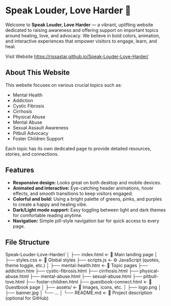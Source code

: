 # Speak Louder, Love Harder 🌟

Welcome to **Speak Louder, Love Harder** — a vibrant, uplifting website dedicated to raising awareness and offering support on important topics around healing, love, and advocacy. We believe in bold colors, animation, and interactive experiences that empower visitors to engage, learn, and heal.

Visit Website 
https://rissastar.github.io/Speak-Louder-Love-Harder/

## About This Website

This website focuses on various crucial topics such as:

- Mental Health  
- Addiction  
- Cystic Fibrosis  
- Cirrhosis  
- Physical Abuse  
- Mental Abuse  
- Sexual Assault Awareness  
- Pitbull Advocacy  
- Foster Children Support  

Each topic has its own dedicated page to provide detailed resources, stories, and connections.

## Features

- **Responsive design:** Looks great on both desktop and mobile devices.  
- **Animated and interactive:** Eye-catching header animations, hover effects, and smooth transitions to keep visitors engaged.  
- **Colorful and bold:** Using a bright palette of greens, pinks, and purples to create a happy and healing vibe.  
- **Dark/Light mode support:** Easy toggling between light and dark themes for comfortable reading anytime.  
- **Navigation:** Simple pill-style navigation bar for quick access to every page.  

## File Structure

Speak-Louder-Love-Harder/
│
├── index.html                 ← 🌟 Main landing page
│
├── styles.css                 ← 🎨 Global styles
├── scripts.js                 ← ⚙️ JavaScript (quotes, theme toggle, etc.)
│
├── mental-health.htm          ← 🧠 Topic pages
├── addiction.htm
├── cystic-fibrosis.html
├── cirrhosis.html
├── physical-abuse.html
├── mental-abuse.html
├── sexual-abuse.html
├── pitbull-love.html
├── foster-children.html
├── guestbook-connect.html     ← 💌 Guestbook page
│
├── assets/                    ← 📁 Images, icons, etc.
│   ├── logo.png
│   ├── banner.jpg
│   └── ...
│
└── README.md                  ← 📄 Project description (optional for GitHub)